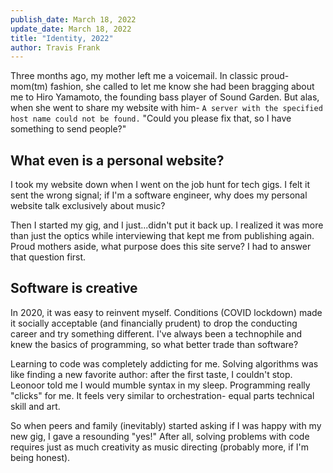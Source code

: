```yaml
---
publish_date: March 18, 2022
update_date: March 18, 2022
title: "Identity, 2022"
author: Travis Frank
---
```

Three months ago, my mother left me a voicemail.  In classic proud-mom(tm) fashion, she called to let me know she had been bragging about me to Hiro Yamamoto, the founding bass player of Sound Garden.  But alas, when she went to share my website with him- `A server with the specified host name could not be found.`  "Could you please fix that, so I have something to send people?"

## What even is a personal website?
I took my website down when I went on the job hunt for tech gigs.  I felt it sent the wrong signal; if I'm a software engineer, why does my personal website talk exclusively about music?

Then I started my gig, and I just...didn't put it back up.  I realized it was more than just the optics while interviewing that kept me from publishing again.  Proud mothers aside, what purpose does this site serve?  I had to answer that question first.

## Software is creative
In 2020, it was easy to reinvent myself.  Conditions (COVID  lockdown) made it socially acceptable (and financially prudent) to drop the conducting career and try something different.  I've always been a technophile and knew the basics of programming, so what better trade than software?

Learning to code was completely addicting for me.  Solving algorithms was like finding a new favorite author: after the first taste, I couldn't stop.  Leonoor told me I would mumble syntax in my sleep.  Programming really "clicks" for me.  It feels very similar to orchestration- equal parts technical skill and art.

So when peers and family (inevitably) started asking if I was happy with my new gig, I gave a resounding "yes!"  After all, solving problems with code requires just as much creativity as music directing (probably more, if I'm being honest).